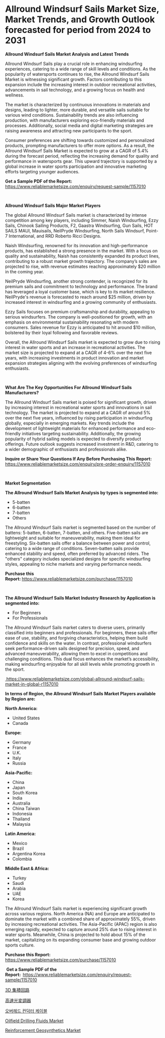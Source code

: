<p><h1>Allround Windsurf Sails Market Size, Market Trends, and Growth Outlook forecasted for period from 2024 to 2031</h1></p><p><strong>Allround Windsurf Sails Market Analysis and Latest Trends</strong></p>
<p><p>Allround Windsurf Sails play a crucial role in enhancing windsurfing experiences, catering to a wide range of skill levels and conditions. As the popularity of watersports continues to rise, the Allround Windsurf Sails Market is witnessing significant growth. Factors contributing to this expansion include the increasing interest in outdoor recreational activities, advancements in sail technology, and a growing focus on health and wellness. </p><p>The market is characterized by continuous innovations in materials and designs, leading to lighter, more durable, and versatile sails suitable for various wind conditions. Sustainability trends are also influencing production, with manufacturers exploring eco-friendly materials and processes. Additionally, social media and digital marketing strategies are raising awareness and attracting new participants to the sport.</p><p>Consumer preferences are shifting towards customized and personalized products, prompting manufacturers to offer more options. As a result, the Allround Windsurf Sails Market is expected to grow at a CAGR of 5.4% during the forecast period, reflecting the increasing demand for quality and performance in watersports gear. This upward trajectory is supported by a global increase in water sports participation and innovative marketing efforts targeting younger audiences.</p></p>
<p><strong>Get a Sample PDF of the Report:&nbsp;</strong> <a href="https://www.reliablemarketsize.com/enquiry/request-sample/1157010">https://www.reliablemarketsize.com/enquiry/request-sample/1157010</a></p>
<p>&nbsp;</p>
<p><strong>Allround Windsurf Sails Major Market Players</strong></p>
<p><p>The global Allround Windsurf Sails market is characterized by intense competition among key players, including Simmer, Naish Windsurfing, Ezzy Sails, Chinook Sailing Products, F2, Gaastra Windsurfing, Gun Sails, HOT SAILS MAUI, Mauisails, NeilPryde Windsurfing, North Sails Windsurf, Point-7 International, and RRD Roberto Ricci Designs. </p><p>Naish Windsurfing, renowned for its innovation and high-performance products, has established a strong presence in the market. With a focus on quality and sustainability, Naish has consistently expanded its product lines, contributing to a robust market growth trajectory. The company’s sales are projected to rise, with revenue estimates reaching approximately $20 million in the coming year.</p><p>NeilPryde Windsurfing, another strong contender, is recognized for its premium sails and commitment to technology and performance. The brand has leveraged a loyal customer base, which is key to its market resilience. NeilPryde's revenue is forecasted to reach around $25 million, driven by increased interest in windsurfing and a growing community of enthusiasts.</p><p>Ezzy Sails focuses on premium craftsmanship and durability, appealing to serious windsurfers. The company is well-positioned for growth, with an emphasis on environmental sustainability resonating with modern consumers. Sales revenue for Ezzy is anticipated to hit around $10 million, bolstered by their loyal following and favorable reviews.</p><p>Overall, the Allround Windsurf Sails market is expected to grow due to rising interest in water sports and an increase in recreational activities. The market size is projected to expand at a CAGR of 4-6% over the next five years, with increasing investments in product innovation and market expansion strategies aligning with the evolving preferences of windsurfing enthusiasts.</p></p>
<p>&nbsp;</p>
<p><strong>What Are The Key Opportunities For Allround Windsurf Sails Manufacturers?</strong></p>
<p><p>The Allround Windsurf Sails market is poised for significant growth, driven by increasing interest in recreational water sports and innovations in sail technology. The market is projected to expand at a CAGR of around 5% over the next five years, influenced by rising participation in windsurfing globally, especially in emerging markets. Key trends include the development of lightweight materials for enhanced performance and eco-friendly initiatives targeting sustainability. Additionally, the growing popularity of hybrid sailing models is expected to diversify product offerings. Future outlook suggests increased investment in R&D, catering to a wider demographic of enthusiasts and professionals alike.</p></p>
<p><strong>Inquire or Share Your Questions If Any Before Purchasing This Report:</strong> <a href="https://www.reliablemarketsize.com/enquiry/pre-order-enquiry/1157010">https://www.reliablemarketsize.com/enquiry/pre-order-enquiry/1157010</a></p>
<p>&nbsp;</p>
<p><strong>Market Segmentation</strong></p>
<p><strong>The Allround Windsurf Sails Market Analysis by types is segmented into:</strong></p>
<p><ul><li>5-batten</li><li>6-batten</li><li>7-batten</li><li>Others</li></ul></p>
<p><p>The Allround Windsurf Sails market is segmented based on the number of battens: 5-batten, 6-batten, 7-batten, and others. Five-batten sails are lightweight and suitable for maneuverability, making them ideal for freestyling. Six-batten sails offer a balance between power and control, catering to a wide range of conditions. Seven-batten sails provide enhanced stability and speed, often preferred by advanced riders. The "others" category includes specialized designs for specific windsurfing styles, appealing to niche markets and varying performance needs.</p></p>
<p><strong>Purchase this Report:&nbsp;</strong><a href="https://www.reliablemarketsize.com/purchase/1157010">https://www.reliablemarketsize.com/purchase/1157010</a></p>
<p>&nbsp;</p>
<p><strong>The Allround Windsurf Sails Market Industry Research by Application is segmented into:</strong></p>
<p><ul><li>For Beginners</li><li>For Professionals</li></ul></p>
<p><p>The Allround Windsurf Sails market caters to diverse users, primarily classified into beginners and professionals. For beginners, these sails offer ease of use, stability, and forgiving characteristics, helping them build confidence and skills on the water. In contrast, professional windsurfers seek performance-driven sails designed for precision, speed, and advanced maneuverability, allowing them to excel in competitions and challenging conditions. This dual focus enhances the market’s accessibility, making windsurfing enjoyable for all skill levels while promoting growth in the sport.</p></p>
<p><a href="https://www.reliablemarketsize.com/global-allround-windsurf-sails-market-in-global-r1157010">&nbsp;https://www.reliablemarketsize.com/global-allround-windsurf-sails-market-in-global-r1157010</a></p>
<p><strong>In terms of Region, the Allround Windsurf Sails Market Players available by Region are:</strong></p>
<p>
    <p> <strong> North America: </strong>
        <ul>
            <li>United States</li>
            <li>Canada</li>
        </ul>
        </p> 
    <p> <strong> Europe: </strong>
        <ul>
            <li>Germany</li>
            <li>France</li>
            <li>U.K.</li>
            <li>Italy</li>
            <li>Russia</li>
        </ul>
        </p> 
    <p> <strong> Asia-Pacific: </strong>
        <ul>
            <li>China</li>
            <li>Japan</li>
            <li>South Korea</li>
            <li>India</li>
            <li>Australia</li>
            <li>China Taiwan</li>
            <li>Indonesia</li>
            <li>Thailand</li>
            <li>Malaysia</li>
        </ul>
        </p> 
    <p> <strong> Latin America: </strong>
        <ul>
            <li>Mexico</li>
            <li>Brazil</li>
            <li>Argentina Korea</li>
            <li>Colombia</li>
        </ul>
        </p> 
    <p> <strong> Middle East & Africa: </strong>
        <ul>
            <li>Turkey</li>
            <li>Saudi</li>
            <li>Arabia</li>
            <li>UAE</li>
            <li>Korea</li>
        </ul>
    </p>
    </p>
<p><p>The Allround Windsurf Sails market is experiencing significant growth across various regions. North America (NA) and Europe are anticipated to dominate the market with a combined share of approximately 55%, driven by increasing recreational activities. The Asia-Pacific (APAC) region is also emerging rapidly, expected to capture around 25% due to rising interest in water sports. Meanwhile, China is projected to hold about 15% of the market, capitalizing on its expanding consumer base and growing outdoor sports culture.</p></p>
<p><strong>Purchase this Report: </strong><a href="https://www.reliablemarketsize.com/purchase/1157010">https://www.reliablemarketsize.com/purchase/1157010</a></p>
<p>&nbsp;<strong>Get a Sample PDF of the Report:&nbsp;&nbsp;</strong><a href="https://www.reliablemarketsize.com/enquiry/request-sample/1157010">https://www.reliablemarketsize.com/enquiry/request-sample/1157010</a></p>
<p><strong></strong></p>
<p><p><a href="https://medium.com/@ridleydamion/3d-integrated-circuit-market-%E3%81%AE%E3%82%B0%E3%83%AD%E3%83%BC%E3%83%90%E3%83%AB%E5%B8%82%E5%A0%B4%E6%A6%82%E8%A6%81%E3%81%AF-%E4%B8%96%E7%95%8C%E3%81%8A%E3%82%88%E3%81%B3%E4%B8%BB%E8%A6%81%E5%B8%82%E5%A0%B4%E3%81%AB%E3%81%8A%E3%81%91%E3%82%8B%E6%A5%AD%E7%95%8C%E3%81%AB%E5%BD%B1%E9%9F%BF%E3%82%92%E4%B8%8E%E3%81%88%E3%82%8B%E4%B8%BB%E8%A6%81%E3%81%AA%E3%83%88%E3%83%AC%E3%83%B3%E3%83%89%E3%81%AB%E3%81%A4%E3%81%84%E3%81%A6-%E7%8B%AC%E8%87%AA%E3%81%AE%E8%A6%96%E7%82%B9%E3%82%92%E6%8F%90%E4%BE%9B%E3%81%97%E3%81%BE%E3%81%99-fff09126a28d">3D 集積回路</a></p><p><a href="https://medium.com/@ridleydamion/high-speed-optical-modulators-market-%E3%81%AF-%E3%82%B3%E3%82%B9%E3%83%88%E7%AE%A1%E7%90%86%E3%81%A8%E5%8A%B9%E7%8E%87%E5%90%91%E4%B8%8A%E3%82%92%E5%84%AA%E5%85%88%E3%81%97%E3%81%BE%E3%81%99-%E3%81%95%E3%82%89%E3%81%AB-%E5%A0%B1%E5%91%8A%E6%9B%B8%E3%81%AF%E5%B8%82%E5%A0%B4%E3%81%AE%E9%9C%80%E8%A6%81%E9%9D%A2%E3%81%A8%E4%BE%9B%E7%B5%A6%E9%9D%A2%E3%81%AE%E4%B8%A1%E6%96%B9%E3%82%92%E3%82%AB%E3%83%90%E3%83%BC%E3%81%97%E3%81%A6%E3%81%84%E3%81%BE%E3%81%99-high-3345ae39c43a">高速光変調器</a></p><p><a href="https://medium.com/@eunicevaughan35/overhead-conductor-cables-market-%EC%9D%98-%EA%B8%80%EB%A1%9C%EB%B2%8C-%EC%8B%9C%EC%9E%A5-%EA%B0%9C%EC%9A%94%EB%8A%94-%EC%A0%84-%EC%84%B8%EA%B3%84-%EB%B0%8F-%EC%A3%BC%EC%9A%94-%EC%8B%9C%EC%9E%A5%EC%9D%98-%EC%82%B0%EC%97%85%EC%97%90-%EC%98%81%ED%96%A5%EC%9D%84-%EB%AF%B8%EC%B9%98%EB%8A%94-%EC%A3%BC%EC%9A%94-%ED%8A%B8%EB%A0%8C%EB%93%9C%EC%97%90-%EB%8C%80%ED%95%9C-%EB%8F%85%ED%8A%B9%ED%95%9C-%EA%B4%80%EC%A0%90%EC%9D%84-%EC%A0%9C%EA%B3%B5%ED%95%A9%EB%8B%88%EB%8B%A4-ee9896d71cd9">오버헤드 컨덕터 케이블</a></p><p><a href="https://www.linkedin.com/pulse/oilfield-drilling-fluids-market-industry-landscape-growth-trajectories-v5bkc?trackingId=LiT6mVZyTheFRPe2WN4%2FNg%3D%3D">Oilfield Drilling Fluids Market</a></p><p><a href="https://issuu.com/reportprime-2/docs/reinforcement-geosynthetics-market-_37ad3e1c5e533e">Reinforcement Geosynthetics Market</a></p></p>
